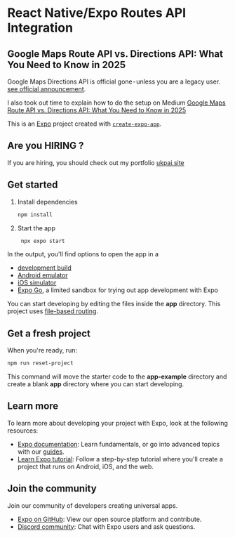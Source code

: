 # React Native/Expo Routes API Integration

## Google Maps Route API vs. Directions API: What You Need to Know in 2025

Google Maps Directions API is official gone - unless you are a legacy user. [see official announcement](https://developers.google.com/maps/legacy).

I also took out time to explain how to do the setup on Medium [Google Maps Route API vs. Directions API: What You Need to Know in 2025]()

This is an [Expo](https://expo.dev) project created with [`create-expo-app`](https://www.npmjs.com/package/create-expo-app).


## Are you HIRING ?

If you are hiring, you should check out my portfolio [ukpai.site](https://www.ukpai.site)



## Get started

1. Install dependencies

   ```bash
   npm install
   ```

2. Start the app

   ```bash
    npx expo start
   ```

In the output, you'll find options to open the app in a

- [development build](https://docs.expo.dev/develop/development-builds/introduction/)
- [Android emulator](https://docs.expo.dev/workflow/android-studio-emulator/)
- [iOS simulator](https://docs.expo.dev/workflow/ios-simulator/)
- [Expo Go](https://expo.dev/go), a limited sandbox for trying out app development with Expo

You can start developing by editing the files inside the **app** directory. This project uses [file-based routing](https://docs.expo.dev/router/introduction).

## Get a fresh project

When you're ready, run:

```bash
npm run reset-project
```

This command will move the starter code to the **app-example** directory and create a blank **app** directory where you can start developing.

## Learn more

To learn more about developing your project with Expo, look at the following resources:

- [Expo documentation](https://docs.expo.dev/): Learn fundamentals, or go into advanced topics with our [guides](https://docs.expo.dev/guides).
- [Learn Expo tutorial](https://docs.expo.dev/tutorial/introduction/): Follow a step-by-step tutorial where you'll create a project that runs on Android, iOS, and the web.

## Join the community

Join our community of developers creating universal apps.

- [Expo on GitHub](https://github.com/expo/expo): View our open source platform and contribute.
- [Discord community](https://chat.expo.dev): Chat with Expo users and ask questions.